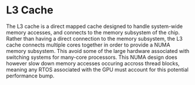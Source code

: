 # L3 Cache
The L3 cache is a direct mapped cache designed to handle system-wide memory accesses, and connects to the memory subsystem of the chip.
Rather than having a direct connection to the memory subsystem, the L3 cache connects multiple cores together in order to provide a NUMA memory subsystem. This avoid some of the large hardware associated with switching systems for many-core processors. This NUMA design does however slow down memory accesses occuring accross thread blocks, meaning any RTOS associated with the GPU must account for this potential performance bump.